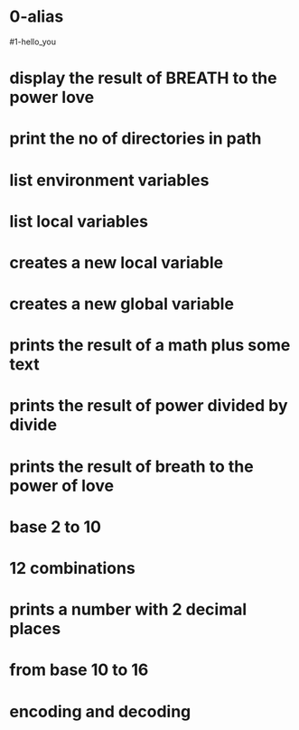 # 0-alias
#1-hello_you
# display the result of BREATH to the power love
# print the no of directories in path
# list environment variables
# list local variables
# creates a new local variable
# creates a new global variable
# prints the result of a math plus some text
# prints the result of power divided by divide
# prints the result of breath to the power of love
# base 2 to 10
# 12 combinations
# prints a number with 2 decimal places
# from base 10 to 16
# encoding and decoding
